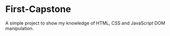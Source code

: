 # First-Capstone
A simple project to show my knowledge of HTML, CSS and JavaScript DOM manipulation.
